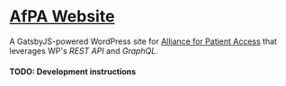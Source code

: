 # [AfPA Website](https://allianceforpatientaccess.org/)

 A GatsbyJS-powered WordPress site for [Alliance for Patient Access](https://allianceforpatientaccess.org/) that leverages WP's _REST API_ and _GraphQL_.

#### TODO: Development instructions
